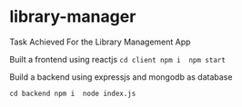 # library-manager
Task Achieved For the Library Management App

Built a frontend using reactjs 
`cd client
npm i 
npm start`


Build a backend using expressjs and mongodb as database

`cd backend
npm i 
node index.js`
